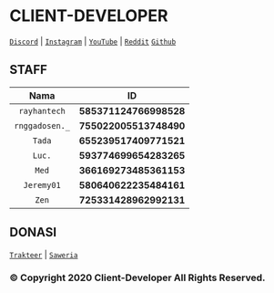 # CLIENT-DEVELOPER
[`Discord`](https://discord.gg/uKDXFbq) | [`Instagram`](https://www.instagram.com/clientdev.id/) |  [`YouTube`](https://www.youtube.com/channel/UCV6c67PLrgc6CWNzFXiVQSA) | [`Reddit`](https://www.reddit.com/r/Client_Developer/) [`Github`](https://github.com/Client-Developer-ID)

## STAFF
| Nama | ID |
|:-------------:|:----------------------:|
| `rayhantech` | **585371124766998528** |
| `rnggadosen._` | **755022005513748490** |
| `Tada` | **655239517409771521** |
| `Luc.` | **593774699654283265** |
| `Med` | **366169273485361153** |
| `Jeremy01` | **580640622235484161** |
| `Zen` | **725331428962992131** |

## DONASI
[`Trakteer`](https://trakteer.id/clientdev/) | [`Saweria`](https://saweria.co/clientdev)

### © Copyright 2020 Client-Developer All Rights Reserved.
